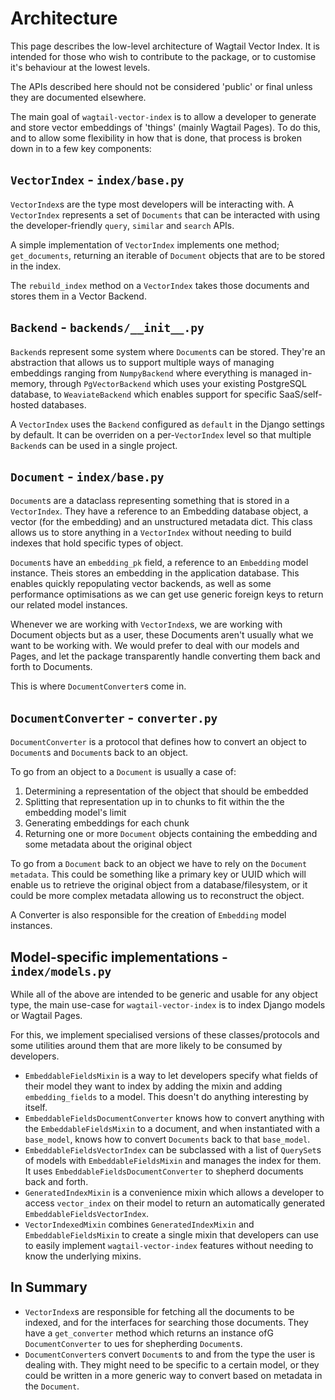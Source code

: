 # Architecture

This page describes the low-level architecture of Wagtail Vector Index. It is intended for those who wish to contribute to the package, or to customise it's behaviour at the lowest levels.

The APIs described here should not be considered 'public' or final unless they are documented elsewhere.

The main goal of `wagtail-vector-index` is to allow a developer to generate and store vector embeddings of 'things' (mainly Wagtail Pages). To do this, and to allow some flexibility in how that is done, that process is broken down in to a few key components:

## `VectorIndex` - `index/base.py`

`VectorIndex`s are the type most developers will be interacting with. A `VectorIndex` represents a set of `Documents` that can be interacted with using the developer-friendly `query`, `similar` and `search` APIs.

A simple implementation of `VectorIndex` implements one method; `get_documents`, returning an iterable of `Document` objects that are to be stored in the index.

The `rebuild_index` method on a `VectorIndex` takes those documents and stores them in a Vector Backend.

## `Backend` - `backends/__init__.py`

`Backend`s represent some system where `Document`s can be stored. They're an abstraction that allows us to support multiple ways of managing embeddings ranging from `NumpyBackend` where everything is managed in-memory, through `PgVectorBackend` which uses your existing PostgreSQL database, to `WeaviateBackend` which enables support for specific SaaS/self-hosted databases.

A `VectorIndex` uses the `Backend` configured as `default` in the Django settings by default. It can be overriden on a per-`VectorIndex` level so that multiple `Backend`s can be used in a single project.

## `Document` - `index/base.py`

`Document`s are a dataclass representing something that is stored in a `VectorIndex`. They have a reference to an Embedding database object, a vector (for the embedding) and an unstructured metadata dict. This class allows us to store anything in a `VectorIndex` without needing to build indexes that hold specific types of object.

`Document`s have an `embedding_pk` field, a reference to an `Embedding` model instance. Theis stores an embedding in the application database. This enables quickly repopulating vector backends, as well as some performance optimisations as we can get use generic foreign keys to return our related model instances.

Whenever we are working with `VectorIndex`s, we are working with Document objects but as a user, these Documents aren't usually what we want to be working with. We would prefer to deal with our models and Pages, and let the package transparently handle converting them back and forth to Documents.

This is where `DocumentConverter`s come in.

## `DocumentConverter` - `converter.py`

`DocumentConverter` is a protocol that defines how to convert an object to `Document`s and `Document`s back to an object.

To go from an object to a `Document` is usually a case of:

1. Determining a representation of the object that should be embedded
2. Splitting that representation up in to chunks to fit within the the embedding model's limit
3. Generating embeddings for each chunk
4. Returning one or more `Document` objects containing the embedding and some metadata about the original object

To go from a `Document` back to an object we have to rely on the `Document` `metadata`. This could be something like a primary key or UUID which will enable us to retrieve the original object from a database/filesystem, or it could be more complex metadata allowing us to reconstruct the object.

A Converter is also responsible for the creation of `Embedding` model instances.

## Model-specific implementations - `index/models.py`

While all of the above are intended to be generic and usable for any object type, the main use-case for `wagtail-vector-index` is to index Django models or Wagtail Pages.

For this, we implement specialised versions of these classes/protocols and some utilities around them that are more likely to be consumed by developers.

* `EmbeddableFieldsMixin` is a way to let developers specify what fields of their model they want to index by adding the mixin and adding `embedding_fields` to a model. This doesn't do anything interesting by itself.
* `EmbeddableFieldsDocumentConverter` knows how to convert anything with the `EmbeddableFieldsMixin` to a document, and when instantiated with a `base_model`, knows how to convert `Documents` back to that `base_model`.
* `EmbeddableFieldsVectorIndex` can be subclassed with a list of `QuerySet`s of models with `EmbeddableFieldsMixin` and manages the index for them. It uses `EmbeddableFieldsDocumentConverter` to shepherd documents back and forth.
* `GeneratedIndexMixin` is a convenience mixin which allows a developer to access `vector_index` on their model to return an automatically generated `EmbeddableFieldsVectorIndex`.
* `VectorIndexedMixin` combines `GeneratedIndexMixin` and `EmbeddableFieldsMixin` to create a single mixin that developers can use to easily implement `wagtail-vector-index` features without needing to know the underlying mixins.

## In Summary

- `VectorIndex`s are responsible for fetching all the documents to be indexed, and for the interfaces for searching those documents. They have a `get_converter` method which returns an instance ofG `DocumentConverter` to ues for shepherding `Document`s.
- `DocumentConverter`s convert `Document`s to and from the type the user is dealing with. They might need to be specific to a certain model, or they could be written in a more generic way to convert based on metadata in the `Document`.
